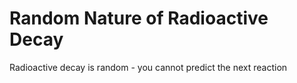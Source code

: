 # Random Nature of Radioactive Decay
Radioactive decay is random - you cannot predict the next reaction
